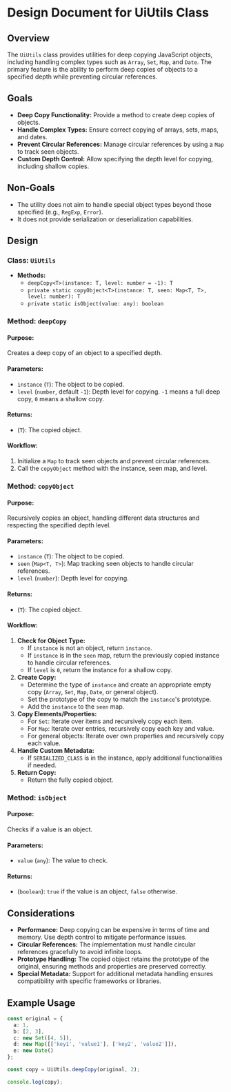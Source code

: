 # Design Document for UiUtils Class

## Overview

The `UiUtils` class provides utilities for deep copying JavaScript objects, including handling complex types such as `Array`, `Set`, `Map`, and `Date`. The primary feature is the ability to perform deep copies of objects to a specified depth while preventing circular references.

## Goals

- **Deep Copy Functionality:** Provide a method to create deep copies of objects.
- **Handle Complex Types:** Ensure correct copying of arrays, sets, maps, and dates.
- **Prevent Circular References:** Manage circular references by using a `Map` to track seen objects.
- **Custom Depth Control:** Allow specifying the depth level for copying, including shallow copies.

## Non-Goals

- The utility does not aim to handle special object types beyond those specified (e.g., `RegExp`, `Error`).
- It does not provide serialization or deserialization capabilities.

## Design

### Class: `UiUtils`

- **Methods:**
  - `deepCopy<T>(instance: T, level: number = -1): T`
  - `private static copyObject<T>(instance: T, seen: Map<T, T>, level: number): T`
  - `private static isObject(value: any): boolean`

### Method: `deepCopy`

#### Purpose:
Creates a deep copy of an object to a specified depth.

#### Parameters:
- `instance` (`T`): The object to be copied.
- `level` (`number`, default `-1`): Depth level for copying. `-1` means a full deep copy, `0` means a shallow copy.

#### Returns:
- (`T`): The copied object.

#### Workflow:
1. Initialize a `Map` to track seen objects and prevent circular references.
2. Call the `copyObject` method with the instance, seen map, and level.

### Method: `copyObject`

#### Purpose:
Recursively copies an object, handling different data structures and respecting the specified depth level.

#### Parameters:
- `instance` (`T`): The object to be copied.
- `seen` (`Map<T, T>`): Map tracking seen objects to handle circular references.
- `level` (`number`): Depth level for copying.

#### Returns:
- (`T`): The copied object.

#### Workflow:
1. **Check for Object Type:**
   - If `instance` is not an object, return `instance`.
   - If `instance` is in the `seen` map, return the previously copied instance to handle circular references.
   - If `level` is `0`, return the instance for a shallow copy.
2. **Create Copy:**
   - Determine the type of `instance` and create an appropriate empty copy (`Array`, `Set`, `Map`, `Date`, or general object).
   - Set the prototype of the copy to match the `instance`'s prototype.
   - Add the `instance` to the `seen` map.
3. **Copy Elements/Properties:**
   - For `Set`: Iterate over items and recursively copy each item.
   - For `Map`: Iterate over entries, recursively copy each key and value.
   - For general objects: Iterate over own properties and recursively copy each value.
4. **Handle Custom Metadata:**
   - If `SERIALIZED_CLASS` is in the instance, apply additional functionalities if needed.
5. **Return Copy:**
   - Return the fully copied object.

### Method: `isObject`

#### Purpose:
Checks if a value is an object.

#### Parameters:
- `value` (`any`): The value to check.

#### Returns:
- (`boolean`): `true` if the value is an object, `false` otherwise.

## Considerations

- **Performance:** Deep copying can be expensive in terms of time and memory. Use depth control to mitigate performance issues.
- **Circular References:** The implementation must handle circular references gracefully to avoid infinite loops.
- **Prototype Handling:** The copied object retains the prototype of the original, ensuring methods and properties are preserved correctly.
- **Special Metadata:** Support for additional metadata handling ensures compatibility with specific frameworks or libraries.

## Example Usage

```typescript
const original = {
  a: 1,
  b: [2, 3],
  c: new Set([4, 5]),
  d: new Map([['key1', 'value1'], ['key2', 'value2']]),
  e: new Date()
};

const copy = UiUtils.deepCopy(original, 2);

console.log(copy);
